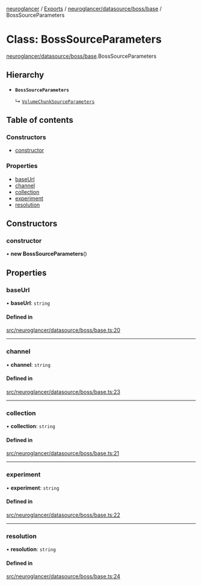 [neuroglancer](../README.md) / [Exports](../modules.md) / [neuroglancer/datasource/boss/base](../modules/neuroglancer_datasource_boss_base.md) / BossSourceParameters

# Class: BossSourceParameters

[neuroglancer/datasource/boss/base](../modules/neuroglancer_datasource_boss_base.md).BossSourceParameters

## Hierarchy

- **`BossSourceParameters`**

  ↳ [`VolumeChunkSourceParameters`](neuroglancer_datasource_boss_base.VolumeChunkSourceParameters.md)

## Table of contents

### Constructors

- [constructor](neuroglancer_datasource_boss_base.BossSourceParameters.md#constructor)

### Properties

- [baseUrl](neuroglancer_datasource_boss_base.BossSourceParameters.md#baseurl)
- [channel](neuroglancer_datasource_boss_base.BossSourceParameters.md#channel)
- [collection](neuroglancer_datasource_boss_base.BossSourceParameters.md#collection)
- [experiment](neuroglancer_datasource_boss_base.BossSourceParameters.md#experiment)
- [resolution](neuroglancer_datasource_boss_base.BossSourceParameters.md#resolution)

## Constructors

### constructor

• **new BossSourceParameters**()

## Properties

### baseUrl

• **baseUrl**: `string`

#### Defined in

[src/neuroglancer/datasource/boss/base.ts:20](https://github.com/ActiveBrainAtlas2/neuroglancer/blob/91617476/src/neuroglancer/datasource/boss/base.ts#L20)

___

### channel

• **channel**: `string`

#### Defined in

[src/neuroglancer/datasource/boss/base.ts:23](https://github.com/ActiveBrainAtlas2/neuroglancer/blob/91617476/src/neuroglancer/datasource/boss/base.ts#L23)

___

### collection

• **collection**: `string`

#### Defined in

[src/neuroglancer/datasource/boss/base.ts:21](https://github.com/ActiveBrainAtlas2/neuroglancer/blob/91617476/src/neuroglancer/datasource/boss/base.ts#L21)

___

### experiment

• **experiment**: `string`

#### Defined in

[src/neuroglancer/datasource/boss/base.ts:22](https://github.com/ActiveBrainAtlas2/neuroglancer/blob/91617476/src/neuroglancer/datasource/boss/base.ts#L22)

___

### resolution

• **resolution**: `string`

#### Defined in

[src/neuroglancer/datasource/boss/base.ts:24](https://github.com/ActiveBrainAtlas2/neuroglancer/blob/91617476/src/neuroglancer/datasource/boss/base.ts#L24)
